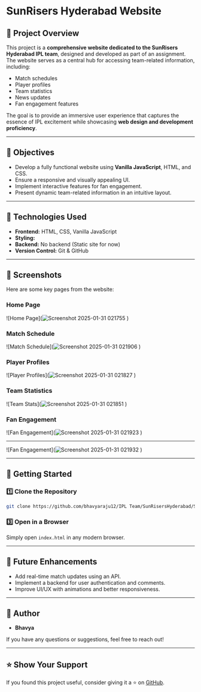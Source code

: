 # SunRisers Hyderabad Website

## 📌 Project Overview
This project is a **comprehensive website dedicated to the SunRisers Hyderabad IPL team**, designed and developed as part of an assignment. The website serves as a central hub for accessing team-related information, including:
- Match schedules
- Player profiles
- Team statistics
- News updates
- Fan engagement features

The goal is to provide an immersive user experience that captures the essence of IPL excitement while showcasing **web design and development proficiency**.

---

## 🎯 Objectives
- Develop a fully functional website using **Vanilla JavaScript**, HTML, and CSS.
- Ensure a responsive and visually appealing UI.
- Implement interactive features for fan engagement.
- Present dynamic team-related information in an intuitive layout.

---

## 🔧 Technologies Used
- **Frontend:** HTML, CSS, Vanilla JavaScript
- **Styling:** 
- **Backend:** No backend (Static site for now)
- **Version Control:** Git & GitHub

---

## 📸 Screenshots
Here are some key pages from the website:

### Home Page
![Home Page](![Screenshot 2025-01-31 021755](https://github.com/user-attachments/assets/4576e13e-06bd-476c-9ce6-25291e414329)
)

### Match Schedule
![Match Schedule](![Screenshot 2025-01-31 021906](https://github.com/user-attachments/assets/da7b26a5-f793-42bf-9f3f-581e5972a0ee)
)

### Player Profiles
![Player Profiles](![Screenshot 2025-01-31 021827](https://github.com/user-attachments/assets/490b66a2-8517-4cd1-807e-0b2ebddb2ce5)
)

### Team Statistics
![Team Stats](![Screenshot 2025-01-31 021851](https://github.com/user-attachments/assets/37be17bb-9737-4445-9bae-2d5ba355cf99)
)

### Fan Engagement
![Fan Engagement](![Screenshot 2025-01-31 021923](https://github.com/user-attachments/assets/99fedb31-f8a4-42dd-9a4b-dec4973e0aa2)
)

---

![Fan Engagement](![Screenshot 2025-01-31 021932](https://github.com/user-attachments/assets/04f9f57f-ac88-4bbc-bcd8-058da6c543a7)
)



---

## 🚀 Getting Started
### 1️⃣ Clone the Repository
```bash
git clone https://github.com/bhavyaraju12/IPL Team/SunRisersHyderabad/SunRisersHyderabad.git
```
### 3️⃣ Open in a Browser
Simply open `index.html` in any modern browser.

---

## 📌 Future Enhancements
- Add real-time match updates using an API.
- Implement a backend for user authentication and comments.
- Improve UI/UX with animations and better responsiveness.

---

## 👤 Author
- **Bhavya**

If you have any questions or suggestions, feel free to reach out!

---

## ⭐ Show Your Support
If you found this project useful, consider giving it a ⭐ on [GitHub](https://github.com/bhavyaraju12/SunRisersHyderabad/SunRisersHyderabad.git).

